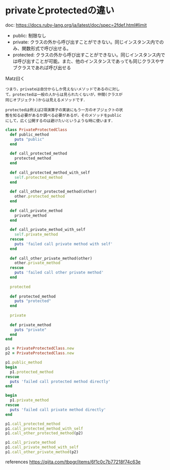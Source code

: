 # privateとprotectedの違い

doc: https://docs.ruby-lang.org/ja/latest/doc/spec=2fdef.html#limit

- public: 制限なし
- private: クラスの外から呼び出すことができない。同じインスタンス内でのみ、関数形式で呼び出せる。
- protected: クラスの外から呼び出すことができない。同じインスタンス内では呼び出すことが可能。また、他のインスタンスであっても同じクラスやサブクラスであれば呼び出せる

Matz曰く

```text
つまり，privateは自分からしか見えないメソッドであるのに対し
て，protectedは一般の人からは見られたくないが，仲間(クラスが
同じオブジェクト)からは見えるメソッドです．

protectedは例えば2項演算子の実装にもう一方のオブジェクトの状
態を知る必要があるか調べる必要があるが，そのメソッドをpublic
にして，広く公開するのは避けたいというような時に使います．
```

```ruby
class PrivateProtectedClass
  def public_method
    puts "public"
  end
  
  def call_protected_method
    protected_method
  end
  
  def call_protected_method_with_self
    self.protected_method
  end
  
  def call_other_protected_method(other)
    other.protected_method
  end
  
  def call_private_method
    private_method
  end
  
  def call_private_method_with_self
    self.private_method
  rescue
    puts 'failed call private method with self'
  end
  
  def call_other_private_method(other)
    other.private_method
  rescue
    puts 'failed call other private method'
  end 
  
  protected
  
  def protected_method
    puts "protected"
  end
  
  private
  
  def private_method
    puts "private"
  end
end

p1 = PrivateProtectedClass.new
p2 = PrivateProtectedClass.new

p1.public_method
begin
  p1.protected_method
rescue
  puts 'failed call protected method directly'
end

begin
  p1.private_method
rescue
  puts 'failed call private method directly'
end

p1.call_protected_method
p1.call_protected_method_with_self
p1.call_other_protected_method(p2)

p1.call_private_method
p1.call_private_method_with_self
p1.call_other_private_method(p2)
```

references
https://qiita.com/tbpgr/items/6f1c0c7b77218f74c63e


